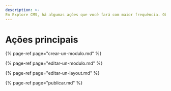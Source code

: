 ```yaml
---
description: >-
Em Explore CMS, há algumas ações que você fará com maior frequência. Observe de maneira rápida como fazê\-las.
---
```


# Ações principais

{% page-ref page="crear-un-modulo.md" %}

{% page-ref page="editar-un-modulo.md" %}

{% page-ref page="editar-un-layout.md" %}

{% page-ref page="publicar.md" %}

